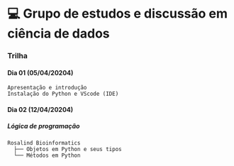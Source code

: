 # 💻 Grupo de estudos e discussão em ciência de dados

### Trilha
#### Dia 01 (05/04/20204)
```
Apresentação e introdução
Instalação do Python e VScode (IDE)
```

#### Dia 02 (12/04/20204)
##### Lógica de programação
```
Rosalind Bioinformatics
  ├── Objetos em Python e seus tipos
  └── Métodos em Python
```
